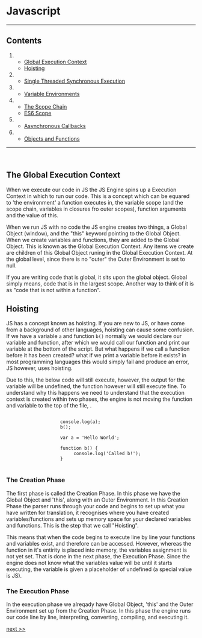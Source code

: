 # Javascript
<hr> 

## Contents

1. 
     - [Global Execution Context](README.md)
     - [Hoisting](README.md)
2.   - [Single Threaded Synchronous Execution](notes/1.md)
3.   - [Variable Environments](notes/2.md)
4.   - [The Scope Chain](notes/3.md)
     - [ES6 Scope](notes/4.md)
5.   - [Asynchronous Callbacks](notes/5.md)
6.   - [Objects and Functions](notes/6.md)
<hr>

<br> 

## The Global Execution Context

When we execute our code in JS the JS Engine spins up a Execution Context in which to run our code. This is a concept which can be equared to 'the environment' a function executes in, the variable scope (and the scope chain, variables in closures fro outer scopes), function arguments and the value of this.

When we run JS with no code the JS engine creates two things, a Global Object (window), and the "this" keyword pointing to the Global Object. When we create variables and functions, they are added to the Global Object. This is known as the Global Execution Context. Any items we create are children of this Global Object runing in the Global Execution Context. At the global level, since there is no "outer" the Outer Environment is set to null. 

If you are writing code that is global, it sits upon the global object. Global simply means, code that is in the largest scope. Another way to think of it is as "code that is not within a function".

## Hoisting

JS has a concept known as hoisting. If you are new to JS, or have come from a background of other languages, hoisting can cause some confusion. If we have a variable <code>a</code> and function <code>b()</code> normally we would declare our variable and function, after which we would call our function and print our variable at the bottom of the script. But what happens if we call a function before it has been created? what if we print a variable before it exists? in most programming languages this would simply fail and produce an error, JS however, uses hoisting.

Due to this, the below code will still execute, however, the output for the variable will be undefined, the function however will still execute fine. To understand why this happens we need to understand that the execution context is created within two phases, the engine is not moving the function and variable to the top of the file, . 

<pre>
<code>
                    console.log(a);
                    b();

                    var a = 'Hello World';
                        
                    function b() {
                         console.log('Called b!');
                    }
</code>
</pre>

### The Creation Phase

The first phase is called the Creation Phase. In this phase we have the Global Object and 'this', along with an Outer Environment. In this Creation Phase the parser runs through your code and begins to set up what you have written for translation, it recognises where you have created variables/functions and sets up memory space for your declared variables and functions. This is the step that we call "Hoisting".

This means that when the code begins to execute line by line your functions and variables exist, and therefore can be accessed. However, whereas the function in it's entirity is placed into memory, the variables assignment is not yet set. That is done in the next phase, the Execution Phase. Since the engine does not know what the variables value will be until it starts executing, the variable is given a placeholder of undefined (a special value is JS).

### The Execution Phase

In the execution phase we alreqady have Global Object, 'this' and the Outer Environment set up from the Creation Phase. In this phase the engine runs our code line by line, interpreting, converting, compiling, and executing it.

[next >>](notes/1.md)